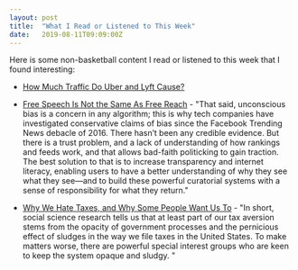 ```yaml
---
layout: post
title:  "What I Read or Listened to This Week"
date:   2019-08-11T09:09:00Z
---
```

Here is some non-basketball content I read or listened to this week that I found interesting:


* [How Much Traffic Do Uber and Lyft Cause?](https://www.citylab.com/transportation/2019/08/uber-lyft-traffic-congestion-ride-hailing-cities-drivers-vmt/595393/)

* [Free Speech Is Not the Same As Free Reach](https://www.wired.com/story/free-speech-is-not-the-same-as-free-reach/) - "That said, unconscious bias is a concern in any algorithm; this is why tech companies have investigated conservative claims of bias since the Facebook Trending News debacle of 2016. There hasn’t been any credible evidence. But there is a trust problem, and a lack of understanding of how rankings and feeds work, and that allows bad-faith politicking to gain traction. The best solution to that is to increase transparency and internet literacy, enabling users to have a better understanding of why they see what they see—and to build these powerful curatorial systems with a sense of responsibility for what they return."

* [Why We Hate Taxes, and Why Some People Want Us To](https://behavioralscientist.org/why-we-hate-taxes-and-why-some-people-want-us-to/) - "In short, social science research tells us that at least part of our tax aversion stems from the opacity of government processes and the pernicious effect of sludges in the way we file taxes in the United States. To make matters worse, there are powerful special interest groups who are keen to keep the system opaque and sludgy. "

